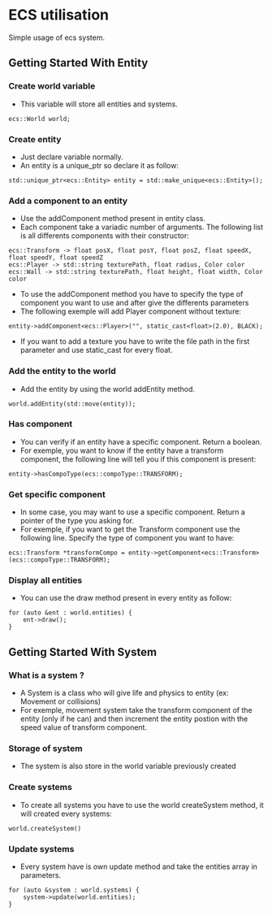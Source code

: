 # ECS utilisation

Simple usage of ecs system.

## Getting Started With Entity

### Create world variable

* This variable will store all entities and systems.
```
ecs::World world;
```

### Create entity

* Just declare variable normally.
* An entity is a unique_ptr so declare it as follow:
```
std::unique_ptr<ecs::Entity> entity = std::make_unique<ecs::Entity>();
```

### Add a component to an entity

* Use the addComponent method present in entity class.
* Each component take a variadic number of arguments. The following list is all differents components with their constructor:
```
ecs::Transform -> float posX, float posY, float posZ, float speedX, float speedY, float speedZ
ecs::Player -> std::string texturePath, float radius, Color color
ecs::Wall -> std::string texturePath, float height, float width, Color color
```

* To use the addComponent method you have to specify the type of component you want to use and after give the differents parameters
* The following exemple will add Player component without texture:
```
entity->addComponent<ecs::Player>("", static_cast<float>(2.0), BLACK);
```

* If you want to add a texture you have to write the file path in the first parameter and use static_cast for every float.

### Add the entity to the world

* Add the entity by using the world addEntity method.
```
world.addEntity(std::move(entity));
```

### Has component

* You can verify if an entity have a specific component. Return a boolean.
* For exemple, you want to know if the entity have a transform component, the following line will tell you if this component is present:
```
entity->hasCompoType(ecs::compoType::TRANSFORM);
```

### Get specific component

* In some case, you may want to use a specific component. Return a pointer of the type you asking for.
* For exemple, if you want to get the Transform component use the following line. Specify the type of component you want to have:
```
ecs::Transform *transformCompo = entity->getComponent<ecs::Transform>(ecs::compoType::TRANSFORM);
```

### Display all entities

* You can use the draw method present in every entity as follow:
```
for (auto &ent : world.entities) {
    ent->draw();
}
```

## Getting Started With System

### What is a system ?

* A System is a class who will give life and physics to entity (ex: Movement or collisions)
* For exemple, movement system take the transform component of the entity (only if he can) and then increment the entity postion with the speed value of transform component.

### Storage of system

* The system is also store in the world variable previously created

### Create systems

* To create all systems you have to use the world createSystem method, it will created every systems:
```
world.createSystem()
```

### Update systems

* Every system have is own update method and take the entities array in parameters.
```
for (auto &system : world.systems) {
    system->update(world.entities);
}
```